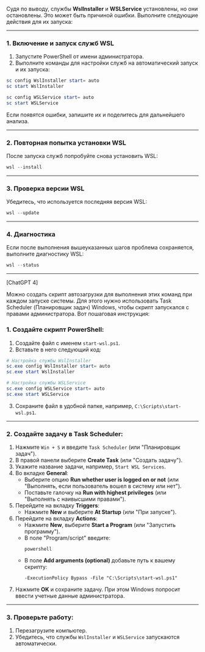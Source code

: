 Судя по выводу, службы **WslInstaller** и **WSLService** установлены, но они остановлены. Это может быть причиной ошибки. Выполните следующие действия для их запуска:

---

### 1. Включение и запуск служб WSL
1. Запустите PowerShell от имени администратора.
2. Выполните команды для настройки служб на автоматический запуск и их запуска:

```powershell
sc config WslInstaller start= auto
sc start WslInstaller
```

```powershell
sc config WSLService start= auto
sc start WSLService
```

Если появятся ошибки, запишите их и поделитесь для дальнейшего анализа.

---

### 2. Повторная попытка установки WSL
После запуска служб попробуйте снова установить WSL:
```powershell
wsl --install
```

---

### 3. Проверка версии WSL
Убедитесь, что используется последняя версия WSL:
```powershell
wsl --update
```

---

### 4. Диагностика
Если после выполнения вышеуказанных шагов проблема сохраняется, выполните диагностику WSL:
```powershell
wsl --status
```

---

[ChatGPT 4]  

Можно создать скрипт автозагрузки для выполнения этих команд при каждом запуске системы. Для этого нужно использовать Task Scheduler (Планировщик задач) Windows, чтобы скрипт запускался с правами администратора. Вот пошаговая инструкция:

### 1. Создайте скрипт PowerShell:
1. Создайте файл с именем `start-wsl.ps1`.
2. Вставьте в него следующий код:

```powershell
# Настройка службы WslInstaller
sc.exe config WslInstaller start= auto
sc.exe start WslInstaller

# Настройка службы WSLService
sc.exe config WSLService start= auto
sc.exe start WSLService
```

3. Сохраните файл в удобной папке, например, `C:\Scripts\start-wsl.ps1`.

---

### 2. Создайте задачу в Task Scheduler:
1. Нажмите `Win + S` и введите `Task Scheduler` (или "Планировщик задач").
2. В правой панели выберите **Create Task** (или "Создать задачу").
3. Укажите название задачи, например, `Start WSL Services`.
4. Во вкладке **General**:
   - Выберите опцию **Run whether user is logged on or not** (или "Выполнять, если пользователь вошел в систему или нет").
   - Поставьте галочку на **Run with highest privileges** (или "Выполнять с наивысшими правами").
5. Перейдите на вкладку **Triggers**:
   - Нажмите **New** и выберите **At Startup** (или "При запуске").
6. Перейдите на вкладку **Actions**:
   - Нажмите **New**, выберите **Start a Program** (или "Запустить программу").
   - В поле "Program/script" введите:  
     ```plaintext
     powershell
     ```
   - В поле **Add arguments (optional)** добавьте путь к вашему скрипту:  
     ```plaintext
     -ExecutionPolicy Bypass -File "C:\Scripts\start-wsl.ps1"
     ```
7. Нажмите **OK** и сохраните задачу. При этом Windows попросит ввести учетные данные администратора.

---

### 3. Проверьте работу:
1. Перезагрузите компьютер.
2. Убедитесь, что службы `WslInstaller` и `WSLService` запускаются автоматически.  


